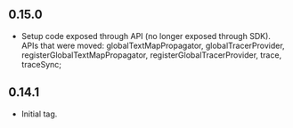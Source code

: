 ## 0.15.0

- Setup code exposed through API (no longer exposed through SDK). 
APIs that were moved:
    globalTextMapPropagator, 
    globalTracerProvider,
    registerGlobalTextMapPropagator,
    registerGlobalTracerProvider,
    trace,
    traceSync;

## 0.14.1

- Initial tag.